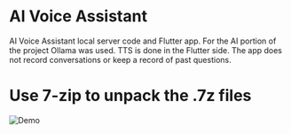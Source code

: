 # AI Voice Assistant

AI Voice Assistant local server code and Flutter app. For the AI portion of the project Ollama was used. TTS is done in the Flutter side. The app does not record conversations or keep a record of past questions.

# Use 7-zip to unpack the .7z files

![Demo](https://github.com/user-attachments/assets/5ddce254-4fa6-413e-9867-ae724793b203)
